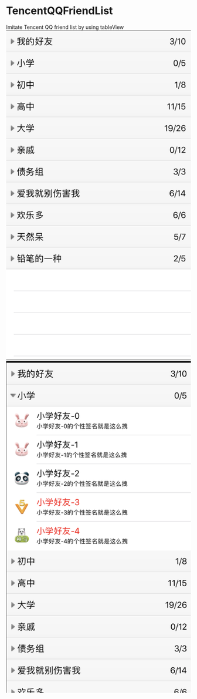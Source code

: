 # TencentQQFriendList
Imitate Tencent QQ friend list by using tableView
![image](https://github.com/rayray199085/TencentQQFriendList/blob/master/images/Screen%20Shot%202019-02-12%20at%206.05.32%20pm.png)
![image](https://github.com/rayray199085/TencentQQFriendList/blob/master/images/Screen%20Shot%202019-02-12%20at%206.05.44%20pm.png)
